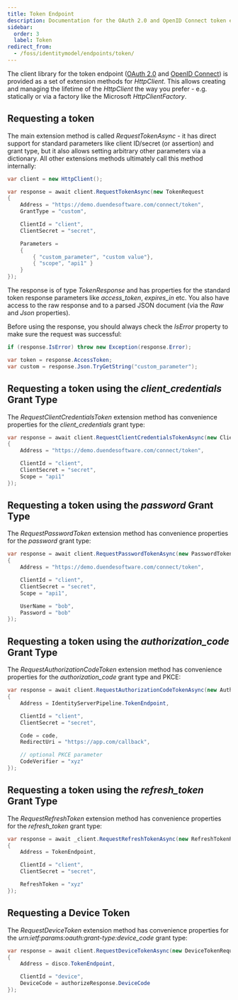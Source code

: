 ```yaml
---
title: Token Endpoint
description: Documentation for the OAuth 2.0 and OpenID Connect token endpoint client library, providing extension methods for HttpClient to handle various token request flows
sidebar:
  order: 3
  label: Token
redirect_from:
  - /foss/identitymodel/endpoints/token/
---
```


The client library for the token endpoint ([OAuth
2.0](https://tools.ietf.org/html/rfc6749#section-3.2) and [OpenID
Connect](https://openid.net/specs/openid-connect-core-1_0.html#tokenendpoint))
is provided as a set of extension methods for *HttpClient*. This allows
creating and managing the lifetime of the *HttpClient* the way you
prefer - e.g. statically or via a factory like the Microsoft
*HttpClientFactory*.

Requesting a token
------------------

The main extension method is called *RequestTokenAsync* - it has direct
support for standard parameters like client ID/secret (or assertion) and
grant type, but it also allows setting arbitrary other parameters via a
dictionary. All other extensions methods ultimately call this method
internally:

```csharp
var client = new HttpClient();

var response = await client.RequestTokenAsync(new TokenRequest
{
    Address = "https://demo.duendesoftware.com/connect/token",
    GrantType = "custom",

    ClientId = "client",
    ClientSecret = "secret",

    Parameters =
    {
        { "custom_parameter", "custom value"},
        { "scope", "api1" }
    }
});
```

The response is of type *TokenResponse* and has properties for the
standard token response parameters like *access_token*, *expires_in*
etc. You also have access to the raw response and to a parsed
JSON document (via the *Raw* and *Json* properties).

Before using the response, you should always check the *IsError*
property to make sure the request was successful:

```csharp
if (response.IsError) throw new Exception(response.Error);

var token = response.AccessToken;
var custom = response.Json.TryGetString("custom_parameter");
```

Requesting a token using the *client_credentials* Grant Type
------------------------------------------------------------

The *RequestClientCredentialsToken* extension method has convenience
properties for the *client_credentials* grant type:

```csharp
var response = await client.RequestClientCredentialsTokenAsync(new ClientCredentialsTokenRequest
{
    Address = "https://demo.duendesoftware.com/connect/token",

    ClientId = "client",
    ClientSecret = "secret",
    Scope = "api1"
});
```

Requesting a token using the *password* Grant Type
--------------------------------------------------

The *RequestPasswordToken* extension method has convenience properties
for the *password* grant type:

```csharp
var response = await client.RequestPasswordTokenAsync(new PasswordTokenRequest
{
    Address = "https://demo.duendesoftware.com/connect/token",

    ClientId = "client",
    ClientSecret = "secret",
    Scope = "api1",

    UserName = "bob",
    Password = "bob"
});
```

Requesting a token using the *authorization_code* Grant Type
------------------------------------------------------------

The *RequestAuthorizationCodeToken* extension method has convenience
properties for the *authorization_code* grant type and PKCE:

```csharp
var response = await client.RequestAuthorizationCodeTokenAsync(new AuthorizationCodeTokenRequest
{
    Address = IdentityServerPipeline.TokenEndpoint,

    ClientId = "client",
    ClientSecret = "secret",

    Code = code,
    RedirectUri = "https://app.com/callback",

    // optional PKCE parameter
    CodeVerifier = "xyz"
});
```

Requesting a token using the *refresh_token* Grant Type
-------------------------------------------------------

The *RequestRefreshToken* extension method has convenience properties
for the *refresh_token* grant type:

```csharp
var response = await _client.RequestRefreshTokenAsync(new RefreshTokenRequest
{
    Address = TokenEndpoint,

    ClientId = "client",
    ClientSecret = "secret",

    RefreshToken = "xyz"
});
```

Requesting a Device Token
-------------------------

The *RequestDeviceToken* extension method has convenience properties for
the *urn:ietf:params:oauth:grant-type:device_code* grant type:

```csharp
var response = await client.RequestDeviceTokenAsync(new DeviceTokenRequest
{
    Address = disco.TokenEndpoint,

    ClientId = "device",
    DeviceCode = authorizeResponse.DeviceCode
});
```

